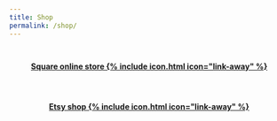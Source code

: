 ```yaml
---
title: Shop
permalink: /shop/
---
```


<style>
.shop-link {
  display: flex;
  align-items: flex-end;
  justify-content: center;
  padding: 2em;
  cursor: pointer;
  text-align: center;
  font-weight: bold;
}
.shop-link img {
  width: 1.5em;
  margin-left: 0.5em;
}
</style>

<div class='column-container post-columns'>
  <a class='column card-shadow shop-link' href="https://mickymakes.square.site" target="_blank">
    Square online store
    {% include icon.html icon="link-away" %}
  </a>
  <a class='column card-shadow shop-link' href="https://www.etsy.com/shop/MickyMakery" target="_blank">
    Etsy shop
    {% include icon.html icon="link-away" %}
  </a>
</div>
